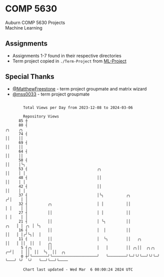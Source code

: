 # COMP 5630
Auburn COMP 5630 Projects  
Machine Learning

## Assignments
- Assignments 1-7 found in their respective directories
- Term project copied in `./Term-Project` from [ML-Project](https://github.com/wumphlett/ML-Project)

## Special Thanks
- [@MatthewFreestone](https://github.com/MatthewFreestone) - term project groupmate and matrix wizard
- [@mss0033](https://github.com/mss0033) - term project groupmate

```

        Total Views per Day from 2023-12-08 to 2024-03-06

        Repository Views
      85 ┼
      80 ┤                                                                  ╭╮    ╭╮
      74 ┤                                                                  ││    ││
      69 ┤                                                                  ││    ││
      64 ┤                                                                  ││    ││
      58 ┤                                                                  ││    │╰╮
      53 ┤                               ╭╮                                 ││    │ │
      48 ┤                               ││                                 ││    │ │
      42 ┤                               ││                                 ││    │ │
      37 ┤                               │╰╮          ╭╮                   ╭╯│    │ │
      32 ┤         ╭╮                    │ │          ││                   │ │    │ │
      27 ┤         ││                    │ │          ││                   │ │    │ │
      21 ┤         ││                    │ ╰╮         ││              ╭╮   │ │ ╭╮ │ ╰╮
      16 ┤         ││                    │  │         ││              ││   │ │╭╯╰╮│  │
      11 ┤         ││                    │  ╰╮        ││   ╭╮         ││   │ ││  ││  │   ╭╮
       5 ┤╭╮       ││                    │   │        ││ ╭╮││  ╭╮╭╮ ╭─╯│   │ ││  ││  ╰╮  ││  ╭╮
       0 ┼╯╰───────╯╰────────────────────╯   ╰────────╯╰─╯╰╯╰──╯╰╯╰─╯  ╰───╯ ╰╯  ╰╯   ╰──╯╰──╯╰────

        Chart last updated - Wed Mar  6 00:00:24 2024 UTC
        
```
